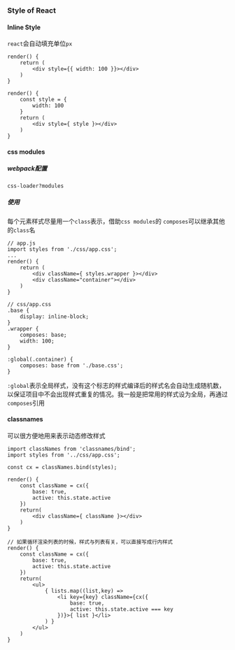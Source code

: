 ### Style of React

#### Inline Style
`react`会自动填充单位`px`
```
render() {
    return (
        <div style={{ width: 100 }}></div>
    )
}
```
```
render() {
    const style = {
        width: 100
    }
    return (
        <div style={ style }></div>
    )
}
```

#### css modules
##### webpack配置 
`css-loader?modules`
##### 使用
每个元素样式尽量用一个`class`表示，借助`css modules`的 `composes`可以继承其他的`class`名
```
// app.js
import styles from './css/app.css';
...
render() {
    return (
        <div className={ styles.wrapper }></div>
        <div className="container"></div>
    )
}

// css/app.css
.base {
    display: inline-block;
}
.wrapper {
    composes: base;
    width: 100;
}

:global(.container) {
    composes: base from './base.css';
}
```
`:global`表示全局样式，没有这个标志的样式编译后的样式名会自动生成随机数，以保证项目中不会出现样式重复的情况。我一般是把常用的样式设为全局，再通过`composes`引用

#### classnames
可以很方便地用来表示动态修改样式
```
import classNames from 'classnames/bind';
import styles from '../css/app.css';

const cx = classNames.bind(styles);

render() {
    const className = cx({
        base: true,
        active: this.state.active
    })
    return(
        <div className={ className }></div>
    )
}

// 如果循环渲染列表的时候，样式与列表有关，可以直接写成行内样式
render() {
    const className = cx({
        base: true,
        active: this.state.active
    })
    return(
        <ul>
            { lists.map((list,key) => 
                <li key={key} className={cx({
                    base: true,
                    active: this.state.active === key
                })}>{ list }</li>
            ) }
        </ul>
    )
}
```